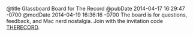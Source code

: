 @title Glassboard Board for The Record
@pubDate 2014-04-17 16:29:47 -0700
@modDate 2014-04-19 16:36:16 -0700
The board is for questions, feedback, and Mac nerd nostalgia. Join with the invitation code [THERECORD](https://app.glassboard.com/web/invitation/code/therecord).
